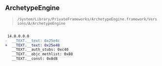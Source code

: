 ## ArchetypeEngine

> `/System/Library/PrivateFrameworks/ArchetypeEngine.framework/Versions/A/ArchetypeEngine`

```diff

 14.0.0.0.0
-  __TEXT.__text: 0x25e4c
+  __TEXT.__text: 0x25e48
   __TEXT.__auth_stubs: 0xc40
   __TEXT.__objc_methlist: 0x88
   __TEXT.__const: 0x8d8

```
